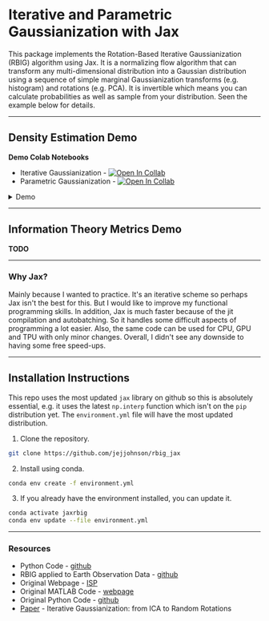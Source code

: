 # Iterative and Parametric Gaussianization with Jax

This package implements the Rotation-Based Iterative Gaussianization (RBIG) algorithm using Jax. It is a normalizing flow algorithm that can transform any multi-dimensional distribution into a Gaussian distribution using a sequence of simple marginal Gaussianization transforms (e.g. histogram) and rotations (e.g. PCA). It is invertible which means you can calculate probabilities as well as sample from your distribution. Seen the example below for details.

---
## Density Estimation Demo

**Demo Colab Notebooks**

* Iterative Gaussianization - [![Open In Collab](https://colab.research.google.com/assets/colab-badge.svg)](https://colab.research.google.com/github/IPL-UV/rbig_jax/blob/master/notebooks/iterative/1.0_simple_rbig.ipynb)
* Parametric Gaussianization - [![Open In Collab](https://colab.research.google.com/assets/colab-badge.svg)](https://colab.research.google.com/github/IPL-UV/rbig_jax/blob/master/notebooks/parametric/1.0_Demo_GaussFlows.ipynb)


<details>
  <summary>Demo</summary>
  
  


|          Original Data           |        Gaussian Transform        |        Inverse Transform        |
| :------------------------------: | :------------------------------: | :-----------------------------: |
| ![](docs/pics/rbig_original.png) | ![](docs/pics/rbig_gaussian.png) | ![](docs/pics/rbig_inverse.png) |

|          Samples Drawn          |         Probabilities         |
| :-----------------------------: | :---------------------------: |
| ![](docs/pics/rbig_samples.png) | ![](docs/pics/rbig_lprob.png) |

  </details>
  
---
## Information Theory Metrics Demo

**TODO**

---
### Why Jax?

Mainly because I wanted to practice. It's an iterative scheme so perhaps Jax isn't the best for this. But I would like to improve my functional programming skills. In addition, Jax is much faster because of the jit compilation and autobatching. So it handles some difficult aspects of programming a lot easier. Also, the same code can be used for CPU, GPU and TPU with only minor changes. Overall, I didn't see any downside to having some free speed-ups.

---

## Installation Instructions

This repo uses the most updated `jax` library on github so this is absolutely essential, e.g. it uses the latest `np.interp` function which isn't on the `pip` distribution yet. The `environment.yml` file will have the most updated distribution.

1. Clone the repository.

```bash
git clone https://github.com/jejjohnson/rbig_jax
```

2. Install using conda.

```bash
conda env create -f environment.yml
```

3. If you already have the environment installed, you can update it.

```bash
conda activate jaxrbig
conda env update --file environment.yml
```

---

### Resources

* Python Code - [github](https://github.com/jejjohnson/rbig)
* RBIG applied to Earth Observation Data - [github](https://github.com/jejjohnson/rbig_eo)
* Original Webpage - [ISP](http://isp.uv.es/rbig.html)
* Original MATLAB Code - [webpage](http://isp.uv.es/code/featureextraction/RBIG_toolbox.zip)
* Original Python Code - [github](https://github.com/spencerkent/pyRBIG)
* [Paper](https://arxiv.org/abs/1602.00229) - Iterative Gaussianization: from ICA to Random Rotations
